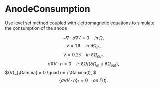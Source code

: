 # AnodeConsumption
Use level set method coupled with elettromagnetic equations to simulate the consumption of the anode

$$-\nabla \cdot \sigma \nabla V = 0 \quad in \ \Omega, $$
$$V = 1.9 \quad in \ \partial \Omega_{in}, $$
$$V = 0.26 \quad in \ \partial \Omega_{out}, $$
$$\sigma \nabla V \cdot n = 0 \quad in \ \partial \Omega / (\partial \Omega_{in} \cup \partial \Omega_{out}), $$
${V}_{\Gamma} = 0 \quad on \ \Gamma(t), $
$$\{\sigma \nabla V \cdot n\}_{\Gamma} = 0 \quad on  \ \Gamma(t). $$


